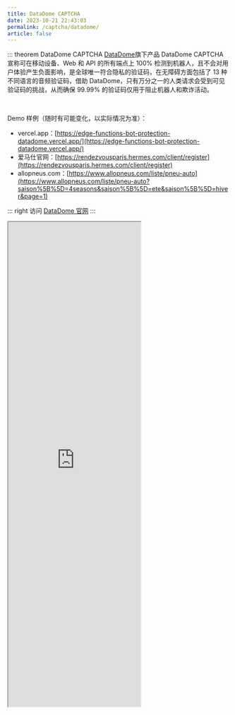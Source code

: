 ```yaml
---
title: DataDome CAPTCHA
date: 2023-10-21 22:43:03
permalink: /captcha/datadome/
article: false
---
```


::: theorem DataDome CAPTCHA
[DataDome](https://datadome.co/)旗下产品 DataDome CAPTCHA 宣称可在移动设备、Web 和 API 的所有端点上 100% 检测到机器人，且不会对用户体验产生负面影响，是全球唯一符合隐私的验证码，在无障碍方面包括了 13 种不同语言的音频验证码，借助 DataDome，只有万分之一的人类请求会受到可见验证码的挑战，从而确保 99.99% 的验证码仅用于阻止机器人和欺诈活动。

<br>

Demo 样例（随时有可能变化，以实际情况为准）：
<br>

- vercel.app：[https://edge-functions-bot-protection-datadome.vercel.app/](https://edge-functions-bot-protection-datadome.vercel.app/)
- 爱马仕官网：[https://rendezvousparis.hermes.com/client/register](https://rendezvousparis.hermes.com/client/register)<Badge text="本页使用" type="error" vertical="middle"/>
- allopneus.com：[https://www.allopneus.com/liste/pneu-auto](https://www.allopneus.com/liste/pneu-auto?saison%5B%5D=4seasons&saison%5B%5D=ete&saison%5B%5D=hiver&page=1)

::: right
访问 [DataDome 官网](https://datadome.co/products/datadome-captcha/)
:::

<iframe src="https://rendezvousparis.hermes.com/client/register" height="1100px"></iframe>
